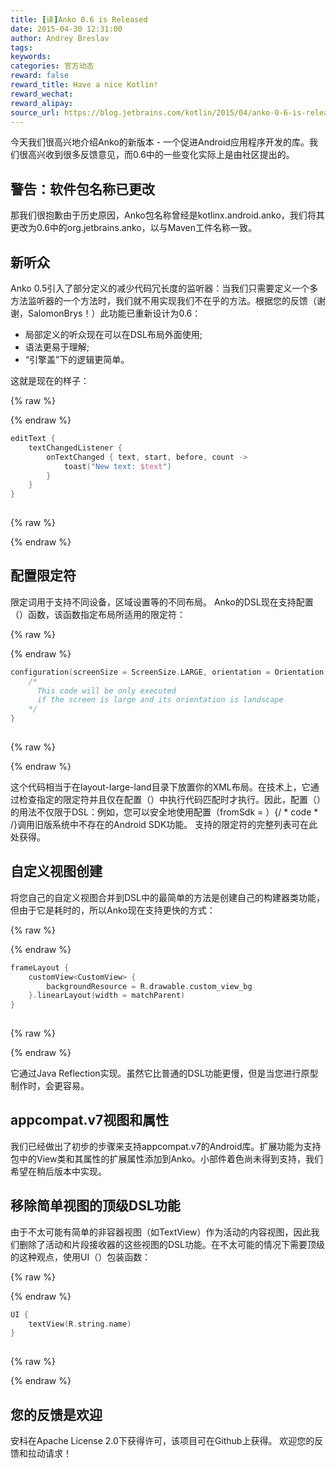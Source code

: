```yaml
---
title: [译]Anko 0.6 is Released
date: 2015-04-30 12:31:00
author: Andrey Breslav
tags:
keywords:
categories: 官方动态
reward: false
reward_title: Have a nice Kotlin!
reward_wechat:
reward_alipay:
source_url: https://blog.jetbrains.com/kotlin/2015/04/anko-0-6-is-released/
---
```


今天我们很高兴地介绍Anko的新版本 - 一个促进Android应用程序开发的库。我们很高兴收到很多反馈意见，而0.6中的一些变化实际上是由社区提出的。
## 警告：软件包名称已更改

那我们很抱歉由于历史原因，Anko包名称曾经是kotlinx.android.anko，我们将其更改为0.6中的org.jetbrains.anko，以与Maven工件名称一致。
## 新听众

Anko 0.5引入了部分定义的减少代码冗长度的监听器：当我们只需要定义一个多方法监听器的一个方法时，我们就不用实现我们不在乎的方法。根据您的反馈（谢谢，SalomonBrys！）此功能已重新设计为0.6：

* 局部定义的听众现在可以在DSL布局外面使用;
* 语法更易于理解;
* “引擎盖”下的逻辑更简单。

这就是现在的样子：

{% raw %}
<p></p>
{% endraw %}

```kotlin
editText {
    textChangedListener {
        onTextChanged { text, start, before, count ->
            toast("New text: $text")
        }
    }
}
 
```

{% raw %}
<p></p>
{% endraw %}

## 配置限定符

限定词用于支持不同设备，区域设置等的不同布局。
Anko的DSL现在支持配置（）函数，该函数指定布局所适用的限定符：

{% raw %}
<p></p>
{% endraw %}

```kotlin
configuration(screenSize = ScreenSize.LARGE, orientation = Orientation.LANDSCAPE) {
    /*
      This code will be only executed
      if the screen is large and its orientation is landscape
    */
}
 
```

{% raw %}
<p></p>
{% endraw %}

这个代码相当于在layout-large-land目录下放置你的XML布局。在技​​术上，它通过检查指定的限定符并且仅在配置（）中执行代码匹配时才执行。因此，配置（）的用法不仅限于DSL：例如，您可以安全地使用配置（fromSdk = <version>）{/ * code * /}调用旧版系统中不存在的Android SDK功能。
支持的限定符的完整列表可在此处获得。
## 自定义视图创建

将您自己的自定义视图合并到DSL中的最简单的方法是创建自己的构建器类功能，但由于它是耗时的，所以Anko现在支持更快的方式：

{% raw %}
<p></p>
{% endraw %}

```kotlin
frameLayout {
    customView<CustomView> {
        backgroundResource = R.drawable.custom_view_bg
    }.linearLayout(width = matchParent)
}
 
```

{% raw %}
<p></p>
{% endraw %}

它通过Java Reflection实现。虽然它比普通的DSL功能更慢，但是当您进行原型制作时，会更容易。
## appcompat.v7视图和属性

我们已经做出了初步的步骤来支持appcompat.v7的Android库。扩展功能为支持包中的View类和其属性的扩展属性添加到Anko。小部件着色尚未得到支持，我们希望在稍后版本中实现。
## 移除简单视图的顶级DSL功能

由于不太可能有简单的非容器视图（如TextView）作为活动的内容视图，因此我们删除了活动和片段接收器的这些视图的DSL功能。在不太可能的情况下需要顶级的这种观点，使用UI（）包装函数：

{% raw %}
<p></p>
{% endraw %}

```kotlin
UI {
    textView(R.string.name)
}
 
```

{% raw %}
<p></p>
{% endraw %}

## 您的反馈是欢迎

安科在Apache License 2.0下获得许可，该项目可在Github上获得。
欢迎您的反馈和拉动请求！

